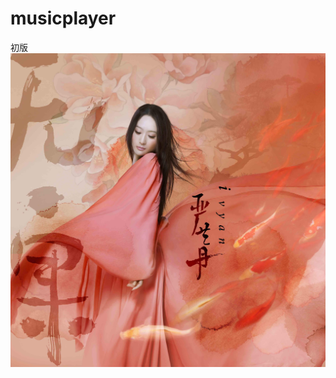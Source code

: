 # musicplayer
初版
![image](https://github.com/guojunhao118/musicplayer/blob/master/images/%E4%B8%89%E5%AF%B8%E5%A4%A9%E5%A0%82.jpg)
